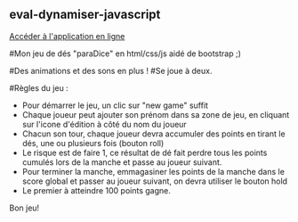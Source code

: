 ## eval-dynamiser-javascript

[Accéder à l'application en ligne](https://nverdavoir.orgfree.com/eval-dynamiser-javascript/index.html)

#Mon jeu de dés "paraDice" en html/css/js aidé de bootstrap ;)

#Des animations et des sons en plus !
#Se joue à deux. 


#Règles du jeu :
- Pour démarrer le jeu, un clic sur "new game" suffit
- Chaque joueur peut ajouter son prénom dans sa zone de jeu, en cliquant sur l'icone d'édition à côté du nom du joueur
- Chacun son tour, chaque joueur devra accumuler des points en tirant le dés, une  ou plusieurs fois (bouton roll)
- Le risque est de faire 1, ce résultat de dé fait perdre tous les points cumulés lors de la manche et passe au joueur suivant.
- Pour terminer la manche, emmagasiner les points de la manche dans le score global et passer au joueur suivant, on devra utiliser le bouton hold
- Le premier à atteindre 100 points gagne. 

Bon jeu!
